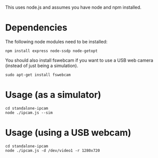 This uses node.js and assumes you have node and npm installed.

# Dependencies

The following node modules need to be installed:
```
npm install express node-ssdp node-getopt
```

You should also install fswebcam if you want to use a USB web camera (instead
of just being a simulation).
```
sudo apt-get install fswebcam
```

# Usage (as a simulator)

```
cd standalone-ipcam
node ./ipcam.js --sim
```

# Usage (using a USB webcam)

```
cd standalone-ipcam
node ./ipcam.js -d /dev/video1 -r 1280x720
```
